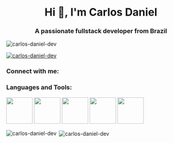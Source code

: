 <h1 align="center">Hi 👋, I'm Carlos Daniel</h1>
<h3 align="center">A passionate fullstack developer from Brazil</h3>

<p align="left"> <img src="https://komarev.com/ghpvc/?username=carlos-daniel-dev&label=Profile%20views&color=0e75b6&style=flat" alt="carlos-daniel-dev" /> </p>

<p align="left"> <a href="https://github.com/ryo-ma/github-profile-trophy"><img src="https://github-profile-trophy.vercel.app/?username=carlos-daniel-dev" alt="carlos-daniel-dev" /></a> </p>

<h3 align="left">Connect with me:</h3>
<p align="left">
</p>

<h3 align="left">Languages and Tools:</h3>
<img src="https://cdn.jsdelivr.net/gh/devicons/devicon/icons/html5/html5-original-wordmark.svg" width="70" heigth-"70">
<img src="https://cdn.jsdelivr.net/gh/devicons/devicon/icons/css3/css3-original-wordmark.svg" width="70" heigth-"70">
<img src="https://cdn.jsdelivr.net/gh/devicons/devicon/icons/javascript/javascript-original.svg" width="70" heigth-"70">
<img src="https://cdn.jsdelivr.net/gh/devicons/devicon/icons/php/php-original.svg" width="70" heigth-"70">
<img src="https://cdn.jsdelivr.net/gh/devicons/devicon/icons/mysql/mysql-original.svg" width="70" heigth-"70">

<p><img align="left" src="https://github-readme-stats.vercel.app/api/top-langs?username=carlos-daniel-dev&show_icons=true&locale=en&layout=compact" alt="carlos-daniel-dev" /></p>

<p>&nbsp;<img align="center" src="https://github-readme-stats.vercel.app/api?username=carlos-daniel-dev&show_icons=true&locale=en" alt="carlos-daniel-dev" /></p>
